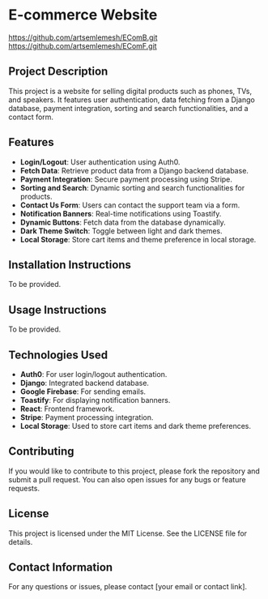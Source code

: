 # E-commerce Website
https://github.com/artsemlemesh/EComB.git
https://github.com/artsemlemesh/EComF.git
## Project Description
This project is a website for selling digital products such as phones, TVs, and speakers. It features user authentication, data fetching from a Django database, payment integration, sorting and search functionalities, and a contact form.

## Features
- **Login/Logout**: User authentication using Auth0.
- **Fetch Data**: Retrieve product data from a Django backend database.
- **Payment Integration**: Secure payment processing using Stripe.
- **Sorting and Search**: Dynamic sorting and search functionalities for products.
- **Contact Us Form**: Users can contact the support team via a form.
- **Notification Banners**: Real-time notifications using Toastify.
- **Dynamic Buttons**: Fetch data from the database dynamically.
- **Dark Theme Switch**: Toggle between light and dark themes.
- **Local Storage**: Store cart items and theme preference in local storage.

## Installation Instructions
To be provided.

## Usage Instructions
To be provided.

## Technologies Used
- **Auth0**: For user login/logout authentication.
- **Django**: Integrated backend database.
- **Google Firebase**: For sending emails.
- **Toastify**: For displaying notification banners.
- **React**: Frontend framework.
- **Stripe**: Payment processing integration.
- **Local Storage**: Used to store cart items and dark theme preferences.

## Contributing
If you would like to contribute to this project, please fork the repository and submit a pull request. You can also open issues for any bugs or feature requests.

## License
This project is licensed under the MIT License. See the LICENSE file for details.

## Contact Information
For any questions or issues, please contact [your email or contact link].
